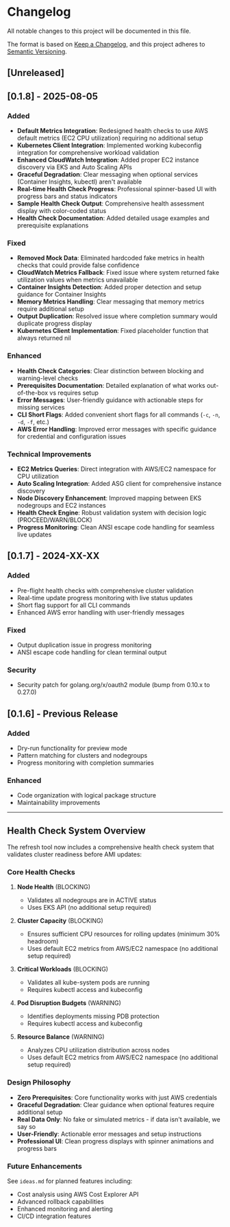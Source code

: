 # Changelog

All notable changes to this project will be documented in this file.

The format is based on [Keep a Changelog](https://keepachangelog.com/en/1.0.0/),
and this project adheres to [Semantic Versioning](https://semver.org/spec/v2.0.0.html).

## [Unreleased]

## [0.1.8] - 2025-08-05

### Added
- **Default Metrics Integration**: Redesigned health checks to use AWS default metrics (EC2 CPU utilization) requiring no additional setup
- **Kubernetes Client Integration**: Implemented working kubeconfig integration for comprehensive workload validation
- **Enhanced CloudWatch Integration**: Added proper EC2 instance discovery via EKS and Auto Scaling APIs
- **Graceful Degradation**: Clear messaging when optional services (Container Insights, kubectl) aren't available
- **Real-time Health Check Progress**: Professional spinner-based UI with progress bars and status indicators
- **Sample Health Check Output**: Comprehensive health assessment display with color-coded status
- **Health Check Documentation**: Added detailed usage examples and prerequisite explanations

### Fixed
- **Removed Mock Data**: Eliminated hardcoded fake metrics in health checks that could provide false confidence
- **CloudWatch Metrics Fallback**: Fixed issue where system returned fake utilization values when metrics unavailable
- **Container Insights Detection**: Added proper detection and setup guidance for Container Insights
- **Memory Metrics Handling**: Clear messaging that memory metrics require additional setup
- **Output Duplication**: Resolved issue where completion summary would duplicate progress display
- **Kubernetes Client Implementation**: Fixed placeholder function that always returned nil

### Enhanced
- **Health Check Categories**: Clear distinction between blocking and warning-level checks
- **Prerequisites Documentation**: Detailed explanation of what works out-of-the-box vs requires setup  
- **Error Messages**: User-friendly guidance with actionable steps for missing services
- **CLI Short Flags**: Added convenient short flags for all commands (`-c`, `-n`, `-d`, `-f`, etc.)
- **AWS Error Handling**: Improved error messages with specific guidance for credential and configuration issues

### Technical Improvements
- **EC2 Metrics Queries**: Direct integration with AWS/EC2 namespace for CPU utilization
- **Auto Scaling Integration**: Added ASG client for comprehensive instance discovery
- **Node Discovery Enhancement**: Improved mapping between EKS nodegroups and EC2 instances  
- **Health Check Engine**: Robust validation system with decision logic (PROCEED/WARN/BLOCK)
- **Progress Monitoring**: Clean ANSI escape code handling for seamless live updates

## [0.1.7] - 2024-XX-XX

### Added
- Pre-flight health checks with comprehensive cluster validation
- Real-time update progress monitoring with live status updates
- Short flag support for all CLI commands
- Enhanced AWS error handling with user-friendly messages

### Fixed
- Output duplication issue in progress monitoring
- ANSI escape code handling for clean terminal output

### Security
- Security patch for golang.org/x/oauth2 module (bump from 0.10.x to 0.27.0)

## [0.1.6] - Previous Release

### Added
- Dry-run functionality for preview mode
- Pattern matching for clusters and nodegroups
- Progress monitoring with completion summaries

### Enhanced
- Code organization with logical package structure
- Maintainability improvements

---

## Health Check System Overview

The refresh tool now includes a comprehensive health check system that validates cluster readiness before AMI updates:

### Core Health Checks

1. **Node Health** (BLOCKING)
   - Validates all nodegroups are in ACTIVE status
   - Uses EKS API (no additional setup required)

2. **Cluster Capacity** (BLOCKING) 
   - Ensures sufficient CPU resources for rolling updates (minimum 30% headroom)
   - Uses default EC2 metrics from AWS/EC2 namespace (no additional setup required)

3. **Critical Workloads** (BLOCKING)
   - Validates all kube-system pods are running
   - Requires kubectl access and kubeconfig

4. **Pod Disruption Budgets** (WARNING)
   - Identifies deployments missing PDB protection
   - Requires kubectl access and kubeconfig

5. **Resource Balance** (WARNING)
   - Analyzes CPU utilization distribution across nodes
   - Uses default EC2 metrics from AWS/EC2 namespace (no additional setup required)

### Design Philosophy

- **Zero Prerequisites**: Core functionality works with just AWS credentials
- **Graceful Degradation**: Clear guidance when optional features require additional setup
- **Real Data Only**: No fake or simulated metrics - if data isn't available, we say so
- **User-Friendly**: Actionable error messages and setup instructions
- **Professional UI**: Clean progress displays with spinner animations and progress bars

### Future Enhancements

See `ideas.md` for planned features including:
- Cost analysis using AWS Cost Explorer API
- Advanced rollback capabilities
- Enhanced monitoring and alerting
- CI/CD integration features